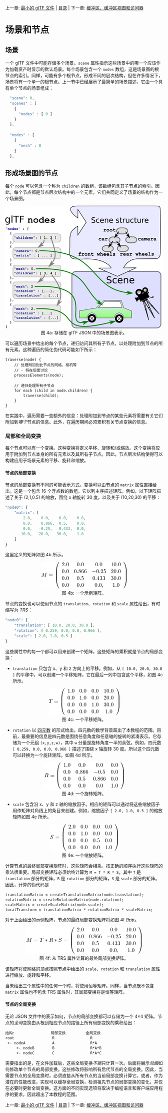 上一章: [最小的 glTF 文件](gltfTutorial_003_MinimalGltfFile.md) | [目录](README.md) | 下一章: [缓冲区、缓冲区视图和访问器](gltfTutorial_005_BuffersBufferViewsAccessors.md)

# 场景和节点

## 场景

一个 glTF 文件中可能存储多个场景。`scene` 属性指示这些场景中的哪一个应该作为加载资产时显示的默认场景。每个场景包含一个 `nodes` 数组，这是场景图的根节点的索引。同样，可能有多个根节点，形成不同的层次结构，但在许多情况下，场景将有一个单一的根节点。上一节中已经展示了最简单的场景描述，它由一个具有单个节点的场景组成：

```javascript
  "scene": 0, 
  "scenes" : [
    {
      "nodes" : [ 0 ]
    }
  ],

  "nodes" : [
    {
      "mesh" : 0
    }
  ],
```


## 形成场景图的节点

每个 [`node`](https://www.khronos.org/registry/glTF/specs/2.0/glTF-2.0.html#reference-node) 可以包含一个称为 `children` 的数组，该数组包含其子节点的索引。因此，每个节点都是节点层次结构中的一个元素，它们共同定义了场景的结构作为一个场景图。

<p align="center">
<img src="images/sceneGraph.png" /><br>
<a name="sceneGraph-png"></a>图 4a: 存储在 glTF JSON 中的场景图表示。
</p>

可以遍历场景中给出的每个节点，递归访问其所有子节点，以处理附加到节点的所有元素。这种遍历的简化伪代码可能如下所示：

```
traverse(node) {
    // 处理附加到此节点的网格、相机等
    // - 将在后面讨论
    processElements(node);

    // 递归处理所有子节点
    for each (child in node.children) {
        traverse(child);
    }
}
```

在实践中，遍历需要一些额外的信息：处理附加到节点的某些元素将需要有关它们附加到*哪个*节点的信息。此外，在遍历期间必须累积有关节点变换的信息。


### 局部和全局变换

每个节点可以有一个变换。这种变换将定义平移、旋转和/或缩放。这个变换将应用于附加到节点本身的所有元素以及其所有子节点。因此，节点层次结构使得可以构建应用于场景元素的平移、旋转和缩放。


#### 节点的局部变换

节点的局部变换有不同的可能表示方式。变换可以由节点的 `matrix` 属性直接给出。这是一个包含 16 个浮点数的数组，它以列主序描述矩阵。例如，以下矩阵描述了关于 (2,1,0.5) 的缩放，围绕 x 轴旋转 30 度，以及关于 (10,20,30) 的平移：

```javascript
"node0": {
    "matrix": [
        2.0,    0.0,    0.0,    0.0,
        0.0,    0.866,  0.5,    0.0,
        0.0,   -0.25,   0.433,  0.0,
       10.0,   20.0,   30.0,    1.0
    ]
}    
```

这里定义的矩阵如图 4b 所示。

<p align="center">
<img src="images/matrix.png" /><br>
<a name="matrix-png"></a>图 4b: 一个示例矩阵。
</p>


节点的变换也可以使用节点的 `translation`、`rotation` 和 `scale` 属性给出，有时缩写为 *TRS*：

```javascript
"node0": {
    "translation": [ 10.0, 20.0, 30.0 ],
    "rotation": [ 0.259, 0.0, 0.0, 0.966 ],
    "scale": [ 2.0, 1.0, 0.5 ]
}
```

这些属性中的每一个都可以用来创建一个矩阵，这些矩阵的乘积就是节点的局部变换：

- `translation` 只包含 x、y 和 z 方向上的平移。例如，从 `[ 10.0, 20.0, 30.0 ]` 的平移中，可以创建一个平移矩阵，它在最后一列中包含这个平移，如图 4c 所示。

<p align="center">
<img src="images/translationMatrix.png" /><br>
<a name="translationMatrix-png"></a>图 4c: 一个平移矩阵。
</p>


- `rotation` 以 [四元数](https://en.wikipedia.org/wiki/Quaternion) 的形式给出。四元数的数学背景超出了本教程的范围。目前，最重要的信息是四元数是围绕任意角度和任意轴的旋转的紧凑表示。它存储为一个元组 `(x,y,z,w)`，其中 `w` 分量是旋转角度一半的余弦。例如，四元数 `[ 0.259, 0.0, 0.0, 0.966 ]` 描述了围绕 x 轴旋转 30 度。所以这个四元数可以转换为一个旋转矩阵，如图 4d 所示。

<p align="center">
<img src="images/rotationMatrix.png" /><br>
<a name="rotationMatrix-png"></a>图 4d: 一个旋转矩阵。
</p>


- `scale` 包含沿 x、y 和 z 轴的缩放因子。相应的矩阵可以通过将这些缩放因子用作矩阵对角线上的条目来创建。例如，缩放因子 `[ 2.0, 1.0, 0.5 ]` 的缩放矩阵如图 4e 所示。

<p align="center">
<img src="images/scaleMatrix.png" /><br>
<a name="scaleMatrix-png"></a>图 4e: 一个缩放矩阵。
</p>

计算节点的最终局部变换矩阵时，这些矩阵会相乘。按正确的顺序执行这些矩阵的乘法很重要。局部变换矩阵必须始终计算为 `M = T * R * S`，其中 `T` 是 `translation` 部分的矩阵，`R` 是 `rotation` 部分的矩阵，`S` 是 `scale` 部分的矩阵。因此，计算的伪代码是

```
translationMatrix = createTranslationMatrix(node.translation);
rotationMatrix = createRotationMatrix(node.rotation);
scaleMatrix = createScaleMatrix(node.scale);
localTransform = translationMatrix * rotationMatrix * scaleMatrix;
```

对于上面给出的示例矩阵，节点的最终局部变换矩阵将如图 4f 所示。

<p align="center">
<img src="images/productMatrix.png" /><br>
<a name="produtMatrix-png"></a>图 4f: 从 TRS 属性计算的最终局部变换矩阵。
</p>

该矩阵将使网格的顶点按照节点中给出的 `scale`、`rotation` 和 `translation` 属性进行缩放、旋转和平移。

当未给出三个属性中的任何一个时，将使用恒等矩阵。同样，当节点既不包含 `matrix` 属性也不包含 TRS 属性时，其局部变换将是恒等矩阵。



#### 节点的全局变换

无论 JSON 文件中的表示如何，节点的局部变换都可以存储为一个 4&times;4 矩阵。节点的*全局*变换由从根到相应节点的路径上所有局部变换的乘积给出：

    结构:                局部变换         全局变换
    root                 R                R
     +- nodeA            A                R*A
         +- nodeB        B                R*A*B
         +- nodeC        C                R*A*C

需要指出的是，在文件加载后，这些全局变换*不能*只计算一次。后面将展示*动画*如何修改单个节点的局部变换。这些修改将影响所有后代节点的全局变换。因此，当需要节点的全局变换时，必须直接从所有节点的当前局部变换计算它。或者，作为潜在的性能改进，实现可以缓存全局变换，检测祖先节点的局部变换的变化，并仅在必要时更新全局变换。这方面的不同实现选项将取决于编程语言和客户端应用程序的要求，因此超出了本教程的范围。



上一章: [最小的 glTF 文件](gltfTutorial_003_MinimalGltfFile.md) | [目录](README.md) | 下一章: [缓冲区、缓冲区视图和访问器](gltfTutorial_005_BuffersBufferViewsAccessors.md)
